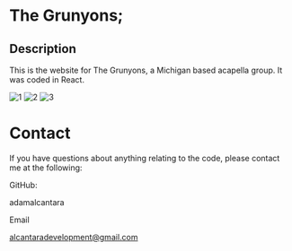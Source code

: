 # The Grunyons;
   

  ## Description 
This is the website for The Grunyons, a Michigan based acapella group. It was coded in React.

![1](https://github.com/adamalcantara/grunyons/assets/79345904/b3711d7f-3db4-4b62-8d1c-40848ea0fbf8)
![2](https://github.com/adamalcantara/grunyons/assets/79345904/ea5c5554-f1ac-47fa-b7fa-1edd4b13b9cc)
![3](https://github.com/adamalcantara/grunyons/assets/79345904/468a9b74-07bc-46a8-a143-690602667068)
  
  # Contact
  If you have questions about anything relating to the code, please contact me at the following: 

  
  GitHub: 

  adamalcantara 

  Email 

  alcantaradevelopment@gmail.com 

  
